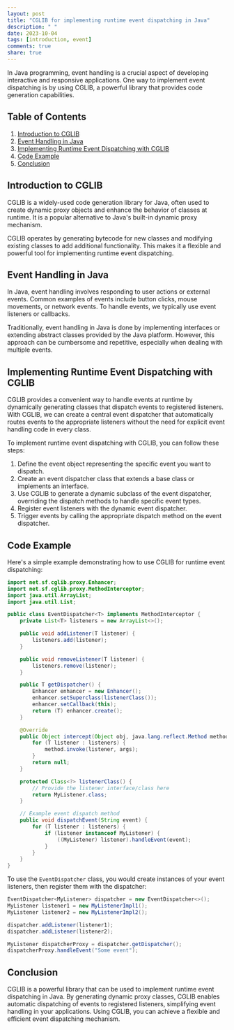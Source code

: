 ```yaml
---
layout: post
title: "CGLIB for implementing runtime event dispatching in Java"
description: " "
date: 2023-10-04
tags: [introduction, event]
comments: true
share: true
---
```


In Java programming, event handling is a crucial aspect of developing interactive and responsive applications. One way to implement event dispatching is by using CGLIB, a powerful library that provides code generation capabilities.

## Table of Contents
1. [Introduction to CGLIB](#introduction-to-cglib)
2. [Event Handling in Java](#event-handling-in-java)
3. [Implementing Runtime Event Dispatching with CGLIB](#implementing-runtime-event-dispatching-with-cglib)
4. [Code Example](#code-example)
5. [Conclusion](#conclusion)

## Introduction to CGLIB

CGLIB is a widely-used code generation library for Java, often used to create dynamic proxy objects and enhance the behavior of classes at runtime. It is a popular alternative to Java's built-in dynamic proxy mechanism.

CGLIB operates by generating bytecode for new classes and modifying existing classes to add additional functionality. This makes it a flexible and powerful tool for implementing runtime event dispatching.

## Event Handling in Java

In Java, event handling involves responding to user actions or external events. Common examples of events include button clicks, mouse movements, or network events. To handle events, we typically use event listeners or callbacks.

Traditionally, event handling in Java is done by implementing interfaces or extending abstract classes provided by the Java platform. However, this approach can be cumbersome and repetitive, especially when dealing with multiple events.

## Implementing Runtime Event Dispatching with CGLIB

CGLIB provides a convenient way to handle events at runtime by dynamically generating classes that dispatch events to registered listeners. With CGLIB, we can create a central event dispatcher that automatically routes events to the appropriate listeners without the need for explicit event handling code in every class.

To implement runtime event dispatching with CGLIB, you can follow these steps:

1. Define the event object representing the specific event you want to dispatch.
2. Create an event dispatcher class that extends a base class or implements an interface.
3. Use CGLIB to generate a dynamic subclass of the event dispatcher, overriding the dispatch methods to handle specific event types.
4. Register event listeners with the dynamic event dispatcher.
5. Trigger events by calling the appropriate dispatch method on the event dispatcher.

## Code Example

Here's a simple example demonstrating how to use CGLIB for runtime event dispatching:

```java
import net.sf.cglib.proxy.Enhancer;
import net.sf.cglib.proxy.MethodInterceptor;
import java.util.ArrayList;
import java.util.List;

public class EventDispatcher<T> implements MethodInterceptor {
    private List<T> listeners = new ArrayList<>();

    public void addListener(T listener) {
        listeners.add(listener);
    }

    public void removeListener(T listener) {
        listeners.remove(listener);
    }

    public T getDispatcher() {
        Enhancer enhancer = new Enhancer();
        enhancer.setSuperclass(listenerClass());
        enhancer.setCallback(this);
        return (T) enhancer.create();
    }

    @Override
    public Object intercept(Object obj, java.lang.reflect.Method method, Object[] args, net.sf.cglib.proxy.MethodProxy proxy) throws Throwable {
        for (T listener : listeners) {
            method.invoke(listener, args);
        }
        return null;
    }

    protected Class<?> listenerClass() {
        // Provide the listener interface/class here
        return MyListener.class;
    }

    // Example event dispatch method
    public void dispatchEvent(String event) {
        for (T listener : listeners) {
            if (listener instanceof MyListener) {
                ((MyListener) listener).handleEvent(event);
            }
        }
    }
}
```

To use the `EventDispatcher` class, you would create instances of your event listeners, then register them with the dispatcher:

```java
EventDispatcher<MyListener> dispatcher = new EventDispatcher<>();
MyListener listener1 = new MyListenerImpl1();
MyListener listener2 = new MyListenerImpl2();

dispatcher.addListener(listener1);
dispatcher.addListener(listener2);

MyListener dispatcherProxy = dispatcher.getDispatcher();
dispatcherProxy.handleEvent("Some event");
```

## Conclusion

CGLIB is a powerful library that can be used to implement runtime event dispatching in Java. By generating dynamic proxy classes, CGLIB enables automatic dispatching of events to registered listeners, simplifying event handling in your applications. Using CGLIB, you can achieve a flexible and efficient event dispatching mechanism.